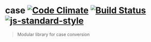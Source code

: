 # case [![Code Climate](https://codeclimate.com/github/ileri/case/badges/gpa.svg)](https://codeclimate.com/github/ileri/case) [![Build Status](https://travis-ci.org/ileri/case.svg)](https://travis-ci.org/ileri/case) [![js-standard-style](https://img.shields.io/badge/code%20style-standard-brightgreen.svg?style=flat)](https://github.com/feross/standard)
> Modular library for case conversion
